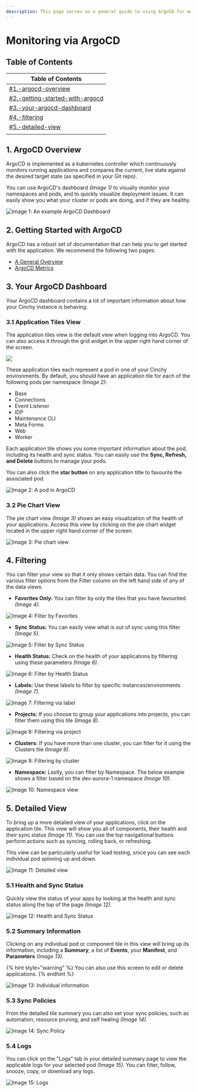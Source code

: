 ```yaml
---
description: This page serves as a general guide to using ArgoCD for monitoring purposes
---
```


# Monitoring via ArgoCD

## Table of Contents

| Table of Contents                                                                                    |
| ---------------------------------------------------------------------------------------------------- |
| [#1.-argocd-overview](monitoring-via-argocd.md#1.-argocd-overview "mention")                         |
| [#2.-getting-started-with-argocd](monitoring-via-argocd.md#2.-getting-started-with-argocd "mention") |
| [#3.-your-argocd-dashboard](monitoring-via-argocd.md#3.-your-argocd-dashboard "mention")             |
| [#4.-filtering](monitoring-via-argocd.md#4.-filtering "mention")                                     |
| [#5.-detailed-view](monitoring-via-argocd.md#5.-detailed-view "mention")                             |
|                                                                                                      |

## 1. ArgoCD Overview

ArgoCD is implemented as a kubernetes controller which continuously monitors running applications and compares the current, live state against the desired target state (as specified in your Git repo).

You can use ArgoCD's dashboard _(Image 1)_ to visually monitor your namespaces and pods, and to quickly visualize deployment issues. It can easily show you what your cluster or pods are doing, and if they are healthy.

![Image 1: An example ArgoCD Dashboard](<../../../.gitbook/assets/image (514).png>)

## 2. Getting Started with ArgoCD

ArgoCD has a robust set of documentation that can help you to get started with the application. We recommend the following two pages:

* [A General Overview](https://argo-cd.readthedocs.io/en/stable/)
* [ArgoCD Metrics](https://argo-cd.readthedocs.io/en/stable/operator-manual/metrics/)

## 3. Your ArgoCD Dashboard

Your ArgoCD dashboard contains a lot of important information about how your Cinchy instance is behaving.

### 3.1 Application Tiles View

The application tiles view is the default view when logging into ArgoCD. You can also access it through the grid widget in the upper right hand corner of the screen.

![](<../../../.gitbook/assets/image (645).png>)

These application tiles each represent a pod in one of your Cinchy environments. By default, you should have an application tile for each of the following pods per namespace _(Image 2)_:

* Base
* Connections
* Event Listener
* IDP
* Maintenance CLI
* Meta Forms
* Web
* Worker

Each application tile shows you some important information about the pod, including its health and sync status. You can easily use the **Sync, Refresh, and Delete** buttons to manage your pods.

You can also click the **star button** on any application title to favourite the associated pod.

![Image 2: A pod in ArgoCD](<../../../.gitbook/assets/image (562).png>)

### 3.2 Pie Chart View

The pie chart view _(Image 3)_ shows an easy visualization of the health of your applications. Access this view by clicking on the pie chart widget located in the upper right hand corner of the screen.

![Image 3: Pie chart view](<../../../.gitbook/assets/image (293).png>)

## 4. Filtering

You can filter your view so that it only shows certain data. You can find the various filter options from the Filter column on the left hand side of any of the data views.

* **Favorites Only:** You can filter by only the tiles that you have favourited _(Image 4)._

![Image 4: Filter by Favorites](<../../../.gitbook/assets/image (114).png>)

* **Sync Status:** You can easily view what is out of sync using this filter _(Image 5)._

![Image 5: Filter by Sync Status](<../../../.gitbook/assets/image (504).png>)

* **Health Status:** Check on the health of your applications by filtering using these parameters _(Image 6)._

![Image 6: Filter by Health Status](<../../../.gitbook/assets/image (465).png>)

* **Labels:** Use these labels to filter by specific instances/environments _(Image 7)._

![Image 7: Filtering via label](<../../../.gitbook/assets/image (299).png>)

* **Projects:** If you choose to group your applications into projects, you can filter them using this tile _(Image 8)._

![Image 8: Filtering via project](<../../../.gitbook/assets/image (264).png>)

* **Clusters:** If you have more than one cluster, you can filter for it using the Clusters tile _(Image 9)._

![Image 9: Filtering by cluster](<../../../.gitbook/assets/image (548).png>)

* **Namespace:** Lastly, you can filter by Namespace. The below example shows a filter based on the dev-aurora-1 namespace _(Image 10)._

![Image 10: Namespace view](<../../../.gitbook/assets/image (379).png>)

## 5. Detailed View

To bring up a more detailed view of your applications, click on the application tile. This view will show you all of components, their health and their sync status _(Image 11)._ You can use the top navigational buttons perform actions such as syncing, rolling back, or refreshing.

This view can be particularly useful for load testing, snice you can see each individual pod spinning up and down.

![Image 11: Detailed view](<../../../.gitbook/assets/image (32).png>)

### 5.1 Health and Sync Status&#x20;

Quickly view the status of your apps by looking at the health and sync status along the top of the page _(Image 12)._

![Image 12: Health and Sync Status](<../../../.gitbook/assets/image (281).png>)

### 5.2 Summary Information&#x20;

Clicking on any individual pod or component tile in this view will bring up its information, including a **Summary**, a list of **Events**, your **Manifest**, and **Parameters** _(Image 13)._&#x20;

{% hint style="warning" %}
You can also use this screen to edit or delete applications.
{% endhint %}

![Image 13: Individual information](<../../../.gitbook/assets/image (412).png>)

### 5.3 Sync Policies

From the detailed tile summary you can also set your sync policies, such as automation, resource pruning, and self healing _(Image 14)._

![Image 14: Sync Policy](<../../../.gitbook/assets/image (481).png>)

### 5.4 Logs

You can click on the "Logs" tab in your detailed summary page to view the applicable logs for your selected pod _(Image 15)._ You can filter, follow, snooze, copy, or download any logs.

![Image 15: Logs](<../../../.gitbook/assets/image (583).png>)
